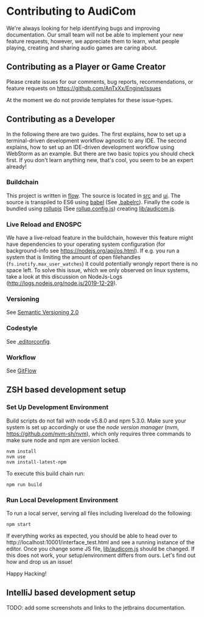 # Contributing to AudiCom

We're always looking for help identifying bugs and improving documentation. Our small team will
not be able to implement your new feature requests, however, we appreciate them to learn, what
people playing, creating and sharing audio games are caring about.

## Contributing as a Player or Game Creator

Please create issues for our comments, bug reports, recommendations, or feature requests on
https://github.com/AnTxXx/Engine/issues

At the moment we do not provide templates for these issue-types.

## Contributing as a Developer

In the following there are two guides. The first explains, how to set up a terminal-driven development workflow
agnostic to any IDE. The second explains, how to set up an IDE-driven development workflow using WebStorm as an
example. But there are two basic topics you should check first. If you don't learn anything new, that's cool, you
seem to be an expert already!

### Buildchain

This project is written in [flow](https://github.com/facebook/flow). The source is located in
[src](https://github.com/AnTxXx/Engine/tree/master/src) and
[ui](https://github.com/AnTxXx/Engine/tree/master/src). The source is transpiled to ES6 using
[babel](https://github.com/babel/babel) (See [.babelrc](https://github.com/AnTxXx/Engine/tree/master/.babelrc)). Finally
the code is bundled using [rollupjs](https://github.com/rollup/rollup) (See
[rollup.config.js](https://github.com/AnTxXx/Engine/tree/master/rollup.config.js)) creating 
[lib/audicom.js](https://github.com/AnTxXx/Engine/tree/master/lib/audicom.js).

### Live Reload and ENOSPC

We have a live-reload feature in the buildchain, however this feature might have dependencies to your operating system
configuration (for background-info see https://nodejs.org/api/os.html). If e.g. you run a system that is limiting the
amount of open filehandles (`fs.inotify.max_user_watches`) it could potentially wrongly report there is no space left.
To solve this issue, which we only observed on linux systems, take a look at this discussion on NodeJs-Logs
(http://logs.nodejs.org/node.js/2019-12-29).

### Versioning

See [Semantic Versioning 2.0](https://semver.org/)

### Codestyle

See [.editorconfig](https://github.com/AnTxXx/Engine/tree/master/.editorconfig).

### Workflow

See [GitFlow](https://www.gitflow.com/)

## ZSH based development setup

### Set Up Development Environment

Build scripts do not fail with node v5.8.0 and npm 5.3.0.
Make sure your system is set up accordingly or use the *node version manager* (nvm, https://github.com/nvm-sh/nvm),
which only requires three commands to make sure node and npm are version locked.

    nvm install
    nvm use
    nvm install-latest-npm

To execute this build chain run:

    npm run build

### Run Local Development Environment

To run a local server, serving all files including livereload do the following:

    npm start

If everything works as expected, you should be able to head over to http://localhost:10001/interface_test.html and see
a running instance of the editor. Once you change some JS file, [lib/audicom.js](https://github.com/AnTxXx/Engine/tree/master/lib/audicom.js)
should be changed. If this does not work, your setup/environment differs from ours. Let's find out how and drop us an
issue!

Happy Hacking!

## IntelliJ based development setup

TODO: add some screenshots and links to the jetbrains documentation.